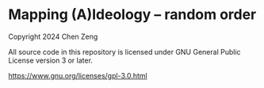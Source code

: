 # Mapping (A)Ideology – random order

Copyright 2024 Chen Zeng

All source code in this repository is licensed under GNU General Public License version 3 or later.

https://www.gnu.org/licenses/gpl-3.0.html
